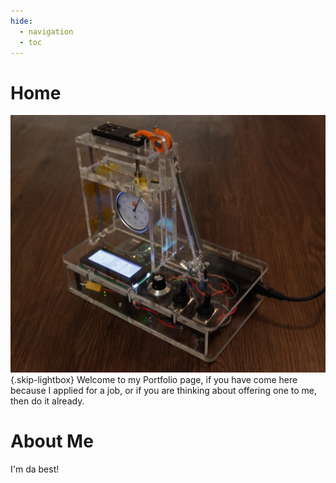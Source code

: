 ```yaml
---
hide:
  - navigation
  - toc
---
```

# Home
![SMA-PZT Actiator](images/PhD-SMAPZT-1.jpg){.skip-lightbox}
Welcome to my Portfolio page, if you have come here because I applied for a job, or if you are thinking about offering one to me, then do it already.

# About Me

I'm da best!


